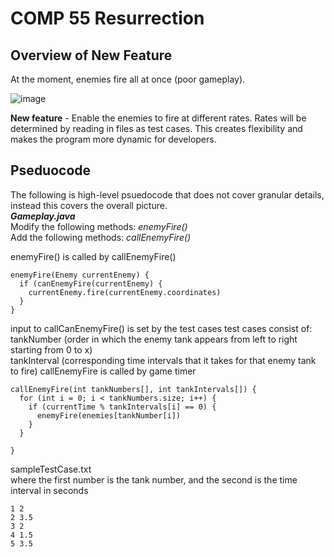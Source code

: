 # COMP 55 Resurrection
## Overview of New Feature
At the moment, enemies fire all at once (poor gameplay). 

![image](https://user-images.githubusercontent.com/87968531/150917411-8818f07a-6255-499e-a1c5-ae7e0a21518a.png)

**New feature** - Enable the enemies to fire at different rates. Rates will be determined by reading in files as test cases.
This creates flexibility and makes the program more dynamic for developers.

## Pseduocode
The following is high-level psuedocode that does not cover granular details, instead this covers the overall picture.  
**_Gameplay.java_**  
Modify the following methods: _enemyFire()_  
Add the following methods: _callEnemyFire()_

enemyFire() is called by callEnemyFire()
```
enemyFire(Enemy currentEnemy) {
  if (canEnemyFire(currentEnemy) {
    currentEnemy.fire(currentEnemy.coordinates)
  }
} 
```

input to callCanEnemyFire() is set by the test cases
test cases consist of:  
tankNumber (order in which the enemy tank appears from left to right starting from 0 to x)  
tankInterval (corresponding time intervals that it takes for that enemy tank to fire)
callEnemyFire is called by game timer
```
callEnemyFire(int tankNumbers[], int tankIntervals[]) {
  for (int i = 0; i < tankNumbers.size; i++) {
    if (currentTime % tankIntervals[i] == 0) {
      enemyFire(enemies[tankNumber[i])
    }
  }

}
```
sampleTestCase.txt  
where the first number is the tank number, and the second is the time interval in seconds
```
1 2
2 3.5
3 2
4 1.5
5 3.5
```
